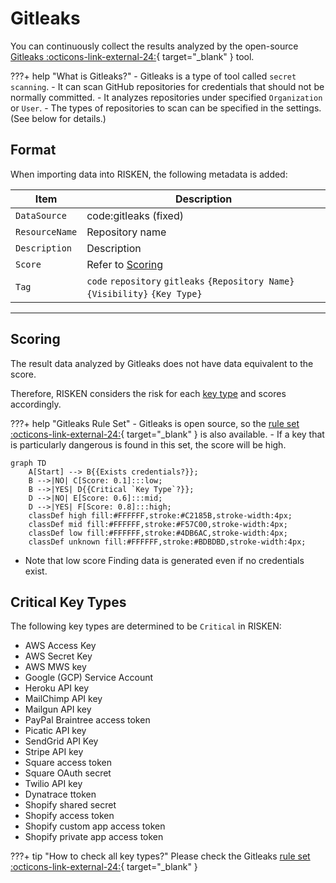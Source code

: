 # Gitleaks

You can continuously collect the results analyzed by the open-source [Gitleaks :octicons-link-external-24:](https://github.com/zricethezav/gitleaks){ target="_blank" } tool.

???+ help "What is Gitleaks?"
    - Gitleaks is a type of tool called `secret scanning`.
    - It can scan GitHub repositories for credentials that should not be normally committed.
    - It analyzes repositories under specified `Organization` or `User`.
    - The types of repositories to scan can be specified in the settings. (See below for details.)


## Format

When importing data into RISKEN, the following metadata is added:

| Item           | Description                                           |
| -------------- | ----------------------------------------------------- |
| `DataSource`   | code:gitleaks (fixed)                                 |
| `ResourceName` | Repository name                                       |
| `Description`  | Description                                           |
| `Score`        | Refer to [Scoring](/code/gitleaks_concept/#_2)        |
| `Tag`          | `code` `repository` `gitleaks` `{Repository Name}` `{Visibility}` `{Key Type}` |

---

## Scoring

The result data analyzed by Gitleaks does not have data equivalent to the score.

Therefore, RISKEN considers the risk for each [key type](/code/gitleaks_concept/#_3) and scores accordingly.

???+ help "Gitleaks Rule Set"
    - Gitleaks is open source, so the [rule set :octicons-link-external-24:](https://github.com/zricethezav/gitleaks/blob/master/config/gitleaks.toml){ target="_blank" } is also available.
    - If a key that is particularly dangerous is found in this set, the score will be high.


```mermaid
graph TD
    A[Start] --> B{{Exists credentials?}};
    B -->|NO| C[Score: 0.1]:::low;
    B -->|YES| D{{Critical `Key Type`?}};
    D -->|NO| E[Score: 0.6]:::mid;
    D -->|YES| F[Score: 0.8]:::high;
    classDef high fill:#FFFFFF,stroke:#C2185B,stroke-width:4px;
    classDef mid fill:#FFFFFF,stroke:#F57C00,stroke-width:4px;
    classDef low fill:#FFFFFF,stroke:#4DB6AC,stroke-width:4px;
    classDef unknown fill:#FFFFFF,stroke:#BDBDBD,stroke-width:4px;
```

* Note that low score Finding data is generated even if no credentials exist.

## Critical Key Types

The following key types are determined to be `Critical` in RISKEN:

- AWS Access Key
- AWS Secret Key
- AWS MWS key
- Google (GCP) Service Account
- Heroku API key
- MailChimp API key
- Mailgun API key
- PayPal Braintree access token
- Picatic API key
- SendGrid API Key
- Stripe API key
- Square access token
- Square OAuth secret
- Twilio API key
- Dynatrace ttoken
- Shopify shared secret
- Shopify access token
- Shopify custom app access token
- Shopify private app access token

???+ tip "How to check all key types?"
    Please check the Gitleaks [rule set :octicons-link-external-24:](https://github.com/gitleaks/gitleaks/blob/v8.8.6/config/gitleaks.toml){ target="_blank" }
